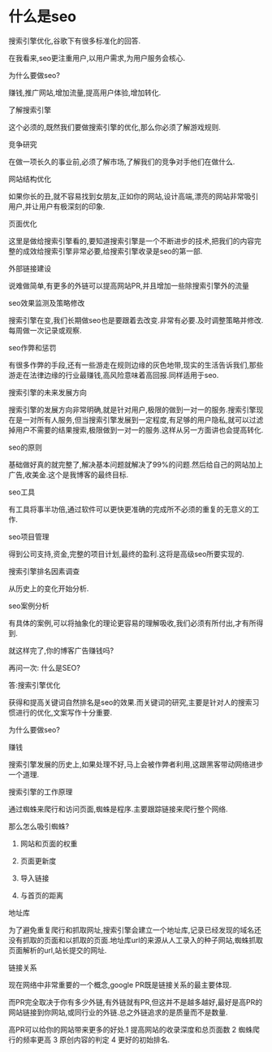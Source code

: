 # 什么是seo

搜索引擎优化,谷歌下有很多标准化的回答.

在我看来,seo更注重用户,以用户需求,为用户服务会核心.

为什么要做seo?

赚钱,推广网站,增加流量,提高用户体验,增加转化.

了解搜索引擎

这个必须的,既然我们要做搜索引擎的优化,那么你必须了解游戏规则.

竞争研究

在做一项长久的事业前,必须了解市场,了解我们的竞争对手他们在做什么.

网站结构优化

如果你长的丑,就不容易找到女朋友,正如你的网站,设计高端,漂亮的网站非常吸引用户,并让用户有极深刻的印象.

页面优化

这里是做给搜索引擎看的,要知道搜索引擎是一个不断进步的技术,把我们的内容完整的成效给搜索引擎非常必要,给搜索引擎收录是seo的第一部.

外部链接建设

说难做简单,有更多的外链可以提高网站PR,并且增加一些除搜索引擎外的流量

seo效果监测及策略修改

搜索引擎在变,我们长期做seo也是要跟着去改变.非常有必要.及时调整策略并修改.每周做一次记录或观察.

seo作弊和惩罚

有很多作弊的手段,还有一些游走在规则边缘的灰色地带,现实的生活告诉我们,那些游走在法律边缘的行业最赚钱,高风险意味着高回报.同样适用于seo.

搜索引擎的未来发展方向

搜索引擎的发展方向非常明确,就是针对用户,极限的做到一对一的服务.搜索引擎现在是一对所有人服务,但当搜索引擎发展到一定程度,有足够的用户隐私,就可以过滤掉用户不需要的结果搜索,极限做到一对一的服务.这样从另一方面讲也会提高转化.

seo的原则

基础做好真的就完整了,解决基本问题就解决了99%的问题.然后给自己的网站加上广告,收美金.这个是我博客的最终目标.

seo工具

有工具将事半功倍,通过软件可以更快更准确的完成所不必须的重复的无意义的工作.

seo项目管理

得到公司支持,资金,完整的项目计划,最终的盈利.这将是高级seo所要实现的.

搜索引擎排名因素调查

从历史上的变化开始分析.

seo案例分析

有具体的案例,可以将抽象化的理论更容易的理解吸收,我们必须有所付出,才有所得到.

就这样完了,你的博客广告赚钱吗?

再问一次: 什么是SEO?

答:搜索引擎优化

获得和提高关键词自然排名是seo的效果.而关键词的研究,主要是针对人的搜索习惯进行的优化,文案写作十分重要.

为什么要做seo?

赚钱

搜索引擎发展的历史上,如果处理不好,马上会被作弊者利用,这跟黑客带动网络进步一个道理.

搜索引擎的工作原理

通过蜘蛛来爬行和访问页面,蜘蛛是程序.主要跟踪链接来爬行整个网络.

那么怎么吸引蜘蛛?

1. 网站和页面的权重

2. 页面更新度

3. 导入链接

4. 与首页的距离

地址库

为了避免重复爬行和抓取网址,搜索引擎会建立一个地址库,记录已经发现的域名还没有抓取的页面和以抓取的页面.地址库url的来源从人工录入的种子网站,蜘蛛抓取页面解析的url,站长提交的网址.

链接关系

现在网络中非常重要的一个概念,google PR既是链接关系的最主要体现.

而PR完全取决于你有多少外链,有外链就有PR,但这并不是越多越好,最好是高PR的网站链接到你网站,或同行业的外链.总之外链追求的是质量而不是数量.

高PR可以给你的网站带来更多的好处.1 提高网站的收录深度和总页面数 2 蜘蛛爬行的频率更高 3 原创内容的判定 4 更好的初始排名.  